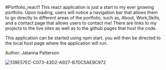 #Portfolio_react1
This react application is just a start to my ever growing portfolio. Upon loading, users will notice a navigation bar that allows them to go directly to different areas of the portfolio, such as, About, Work,Skills, and a contact page that allows users to contact me! There are links to my projects to the live sites as well as to the github pages that host the code.

This application can be started using npm start. you will then be directed to the local host page where the application will run.

Author: Jatanna Patterson

![139E57EC-C073-43D2-A927-B7DC5AE9C972](https://user-images.githubusercontent.com/108202344/212585018-bb8cae48-b473-46e8-95b9-7d8dd3ac1464.jpeg)
